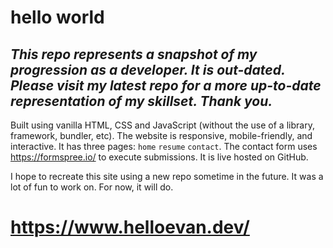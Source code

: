 # hello world

## *This repo represents a snapshot of my progression as a developer. It is out-dated. Please visit my latest repo for a more up-to-date representation of my skillset. Thank you.*

Built using vanilla HTML, CSS and JavaScript (without the use of a library, framework, bundler, etc). The website is responsive, mobile-friendly, and interactive. It has three pages: ```home``` ```resume``` ```contact```. The contact form uses https://formspree.io/ to execute submissions. It is live hosted on GitHub.

I hope to recreate this site using a new repo sometime in the future. It was a lot of fun to work on. For now, it will do.

# https://www.helloevan.dev/
